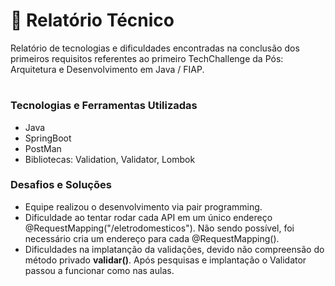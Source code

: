 # :page_facing_up: Relatório Técnico

Relatório de tecnologias e dificuldades encontradas na conclusão dos primeiros requisitos referentes ao primeiro TechChallenge da Pós: Arquitetura e Desenvolvimento em Java / FIAP.
#

### Tecnologias e Ferramentas Utilizadas
* Java
* SpringBoot
* PostMan
* Bibliotecas: Validation, Validator, Lombok

### Desafios e Soluções
* Equipe realizou o desenvolvimento via pair programming.
* Dificuldade ao tentar rodar cada API em um único endereço @RequestMapping("/eletrodomesticos"). Não sendo possível, foi necessário cria um endereço para cada @RequestMapping().
* Dificuldades na implatanção da validações, devido não compreensão do método privado **validar()**. Após pesquisas e implantação o Validator passou a funcionar como nas aulas.
